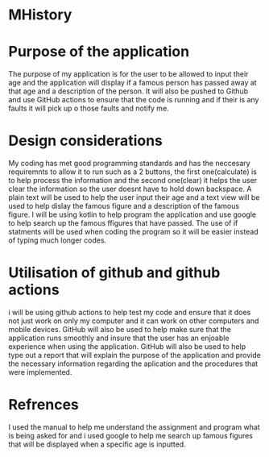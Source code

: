 # MHistory
# Purpose of the application 
The purpose of my application is for the user to be allowed to input their age and the application will display if a famous person has passed away at that age and a description of the person. It will also be pushed to Github and use GitHub actions to ensure that the code is running and if their is any faults it will pick up o those faults and notify me. 
# Design considerations 
My coding has met good programming standards and has the neccesary requiremnts to allow it to run such as a 2 buttons, the first one(calculate) is to help process the information and the second one(clear) it helps the user clear the information so the user doesnt have to hold down backspace. A plain text will be used to help the user input their age and a text view will be used to help dislay the famous figure and a description of the famous figure. 
I will be using kotlin to help program the application and use google to help search up the famous ffigures that have passed. 
The use of if statments will be used when coding the program so it will be easier instead of typing much longer codes. 
# Utilisation of github and github actions 
i will be using github actions to help test my code and ensure that it does not just work on only my computer and it can work on other computers and mobile devices. GitHub will also be used to help make sure that the application runs smoothly and insure that the user has an enjoable experience when using the application. GitHub will also be used to help type out a report that will explain the purpose of the application and provide the necessary information regarding the aplication and the procedures that were implemented.
# Refrences 
I used the manual to help me understand the assignment and program what is being asked for and i used google to help me search up famous figures that will be displayed when a specific age is inputted.

